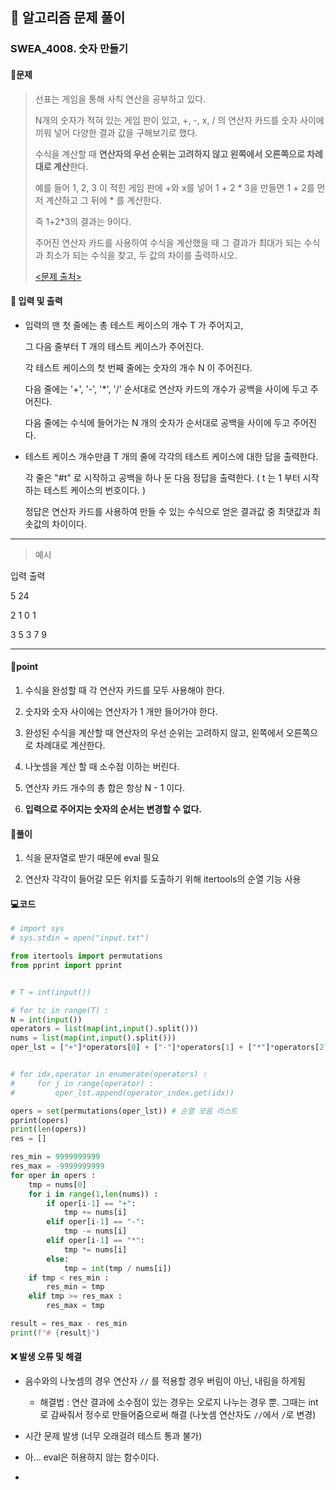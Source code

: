 ## 🐌 알고리즘 문제 풀이

### SWEA_4008. 숫자 만들기

#### 📒문제

> 선표는 게임을 통해 사칙 연산을 공부하고 있다.
>
> N개의 숫자가 적혀 있는 게임 판이 있고, +, -, x, / 의 연산자 카드를 숫자 사이에 끼워 넣어 다양한 결과 값을 구해보기로 했다.
>
> 수식을 계산할 때 **연산자의 우선 순위는 고려하지 않고 왼쪽에서 오른쪽으로 차례대로 계산**한다.
>
> 예를 들어 1, 2, 3 이 적힌 게임 판에 +와 x를 넣어 1 + 2 * 3을 만들면 1 + 2를 먼저 계산하고 그 뒤에 * 를 계산한다.
> 
>즉 1+2*3의 결과는 9이다.
> 
>주어진 연산자 카드를 사용하여 수식을 계산했을 때 그 결과가 최대가 되는 수식과 최소가 되는 수식을 찾고, 두 값의 차이를 출력하시오.
> 
> [<문제 출처>](https://swexpertacademy.com/main/code/problem/problemDetail.do?contestProbId=AWIeRZV6kBUDFAVH)

#### :pushpin: 입력 및 출력

- 입력의 맨 첫 줄에는 총 테스트 케이스의 개수 T 가 주어지고,

  그 다음 줄부터 T 개의 테스트 케이스가 주어진다.

  각 테스트 케이스의 첫 번째 줄에는 숫자의 개수 N 이 주어진다.

  다음 줄에는 '+', '-', '*', '/' 순서대로 연산자 카드의 개수가 공백을 사이에 두고 주어진다.

  다음 줄에는 수식에 들어가는 N 개의 숫자가 순서대로 공백을 사이에 두고 주어진다.

- 테스트 케이스 개수만큼 T 개의 줄에 각각의 테스트 케이스에 대한 답을 출력한다.

  각 줄은 "#t" 로 시작하고 공백을 하나 둔 다음 정답을 출력한다. ( t 는 1 부터 시작하는 테스트 케이스의 번호이다. )

  정답은 연산자 카드를 사용하여 만들 수 있는 수식으로 얻은 결과값 중 최댓값과 최솟값의 차이이다.

---

> 예시

입력						 출력 

5							  24	

2 1 0 1

3 5 3 7 9

----




#### 🚀point

1. 수식을 완성할 때 각 연산자 카드를 모두 사용해야 한다.

1. 숫자와 숫자 사이에는 연산자가 1 개만 들어가야 한다.

1. 완성된 수식을 계산할 때 연산자의 우선 순위는 고려하지 않고, 왼쪽에서 오른쪽으로 차례대로 계산한다.

1. 나눗셈을 계산 할 때 소수점 이하는 버린다.

1. 연산자 카드 개수의 총 합은 항상 N - 1 이다.

1. **입력으로 주어지는 숫자의 순서는 변경할 수 없다.**

   


#### 🔎풀이

1. 식을 문자열로 받기 때문에 eval 필요

1. 연산자 각각이 들어갈 모든 위치를 도출하기 위해 itertools의 순열 기능 사용

   


#### 💻코드

```python
# import sys
# sys.stdin = open("input.txt")

from itertools import permutations
from pprint import pprint


# T = int(input())

# for tc in range(T) :
N = int(input())
operators = list(map(int,input().split()))
nums = list(map(int,input().split()))
oper_lst = ["+"]*operators[0] + ["-"]*operators[1] + ["*"]*operators[2] + ["/"]*operators[3]


# for idx,operator in enumerate(operators) :
#     for j in range(operator) :
#         oper_lst.append(operator_index.get(idx))

opers = set(permutations(oper_lst)) # 순열 모음 리스트
pprint(opers)
print(len(opers))
res = []

res_min = 9999999999
res_max = -9999999999
for oper in opers :
    tmp = nums[0]
    for i in range(1,len(nums)) :
        if oper[i-1] == "+":
            tmp += nums[i]
        elif oper[i-1] == "-":
            tmp -= nums[i]
        elif oper[i-1] == "*":
            tmp *= nums[i]
        else:
            tmp = int(tmp / nums[i])
    if tmp < res_min :
        res_min = tmp
    elif tmp >= res_max :
        res_max = tmp

result = res_max - res_min
print(f"# {result}")
```



#### ❌ 발생 오류 및 해결

- 음수와의 나눗셈의 경우 연산자 `//` 를 적용할 경우 버림이 아닌, 내림을 하게됨
  - 해결법 : 연산 결과에 소수점이 있는 경우는 오로지 나누는 경우 뿐. 그때는 int로 감싸줘서 정수로 만들어줌으로써 해결 (나눗셈 연산자도 `//`에서 `/`로 변경)

- 시간 문제 발생 (너무 오래걸려 테스트 통과 불가)
- 아... eval은 허용하지 않는 함수이다.
- 
